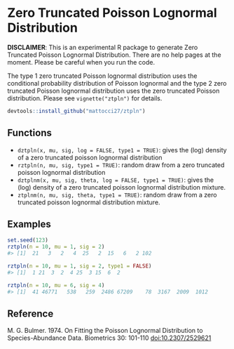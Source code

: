 # Zero Truncated Poisson Lognormal Distribution

**DISCLAIMER**: This is an experimental R package to generate Zero Truncated Poisson Lognormal Distribution. There are no help pages at the moment. Please be careful when you run the code.

The type 1 zero truncated Poisson lognormal distribution uses the
conditional probability distribution of Poisson lognormal and the type 2 zero truncated Poisson lognormal distribution uses the zero truncated Poisson distribution. Please see `vignette("ztpln")` for details.

````r
devtools::install_github("mattocci27/ztpln")
````

## Functions

- `dztpln(x, mu, sig, log = FALSE, type1 = TRUE)`: gives the (log) density of a zero truncated poisson lognormal
  distribution
- `rztpln(n, mu, sig, type1 = TRUE)`: random draw from a zero truncated poisson lognormal
  distribution
- `dztplnm(x, mu, sig, theta, log = FALSE, type1 = TRUE)`: gives the (log) density of a zero truncated poisson
  lognormal distribution mixture.
- `ztplnm(n, mu, sig, theta, type1 = TRUE)`: random draw from a zero truncated poisson
  lognormal distribution mixture.


## Examples

````r
set.seed(123)
rztpln(n = 10, mu = 1, sig = 2)
#> [1]  21   3   2   4  25   2  15   6   2 102

rztpln(n = 10, mu = 1, sig = 2, type1 = FALSE)
#> [1]  1 21  3  2  4 25  3 15  6  2

rztpln(n = 10, mu = 6, sig = 4)
#> [1]  41 46771   538   259  2486 67209    78  3167  2009  1012
````

## Reference

M. G. Bulmer. 1974. On Fitting the Poisson Lognormal Distribution to Species-Abundance Data. Biometrics 30: 101-110 [doi:10.2307/2529621](https://www.jstor.org/stable/2529621?origin=crossref&seq=1#metadata_info_tab_contents)
